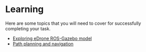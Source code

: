 # Learning

Here are some topics that you will need to cover for successfully completing your task.

- [Exploring eDrone ROS-Gazebo model](./learn_edrone_model.md)
- [Path planning and navigation](./path_planning.md)